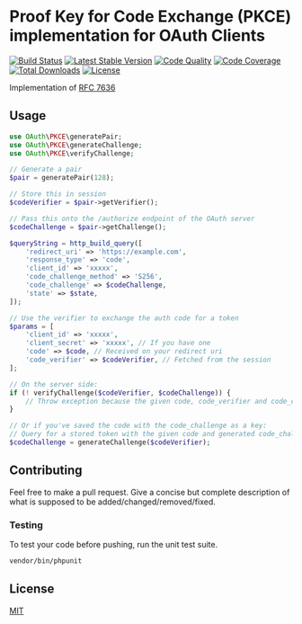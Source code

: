 # Proof Key for Code Exchange (PKCE) implementation for OAuth Clients

[![Build Status](https://img.shields.io/travis/hannesvdvreken/php-pkce.svg?style=flat-square)](https://travis-ci.org/hannesvdvreken/php-pkce)
[![Latest Stable Version](https://img.shields.io/packagist/v/hannesvdvreken/php-pkce.svg?style=flat-square)](https://packagist.org/packages/hannesvdvreken/php-pkce)
[![Code Quality](https://img.shields.io/scrutinizer/g/hannesvdvreken/php-pkce.svg?style=flat-square)](https://scrutinizer-ci.com/g/hannesvdvreken/php-pkce/)
[![Code Coverage](https://img.shields.io/scrutinizer/coverage/g/hannesvdvreken/php-pkce.svg?style=flat-square)](https://scrutinizer-ci.com/g/hannesvdvreken/php-pkce/)
[![Total Downloads](https://img.shields.io/packagist/dt/hannesvdvreken/php-pkce.svg?style=flat-square)](https://packagist.org/packages/hannesvdvreken/php-pkce)
[![License](https://img.shields.io/github/license/hannesvdvreken/php-pkce?style=flat-square)](#license)

Implementation of [RFC 7636](https://tools.ietf.org/html/rfc7636)

## Usage

```php
use OAuth\PKCE\generatePair;
use OAuth\PKCE\generateChallenge;
use OAuth\PKCE\verifyChallenge;

// Generate a pair
$pair = generatePair(128);

// Store this in session
$codeVerifier = $pair->getVerifier();

// Pass this onto the /authorize endpoint of the OAuth server
$codeChallenge = $pair->getChallenge();

$queryString = http_build_query([
    'redirect_uri' => 'https://example.com',
    'response_type' => 'code',
    'client_id' => 'xxxxx',
    'code_challenge_method' => 'S256',
    'code_challenge' => $codeChallenge,
    'state' => $state,
]);

// Use the verifier to exchange the auth code for a token
$params = [
    'client_id' => 'xxxxx',
    'client_secret' => 'xxxxx', // If you have one
    'code' => $code, // Received on your redirect uri
    'code_verifier' => $codeVerifier, // Fetched from the session
];

// On the server side:
if (! verifyChallenge($codeVerifier, $codeChallenge)) {
    // Throw exception because the given code, code_verifier and code_challenge are not matching.
}

// Or if you've saved the code with the code_challenge as a key:
// Query for a stored token with the given code and generated code_challenge
$codeChallenge = generateChallenge($codeVerifier);
```

## Contributing

Feel free to make a pull request. Give a concise but complete description of what is supposed to be added/changed/removed/fixed.

### Testing

To test your code before pushing, run the unit test suite.

```bash
vendor/bin/phpunit
```

## License

[MIT](LICENSE)
